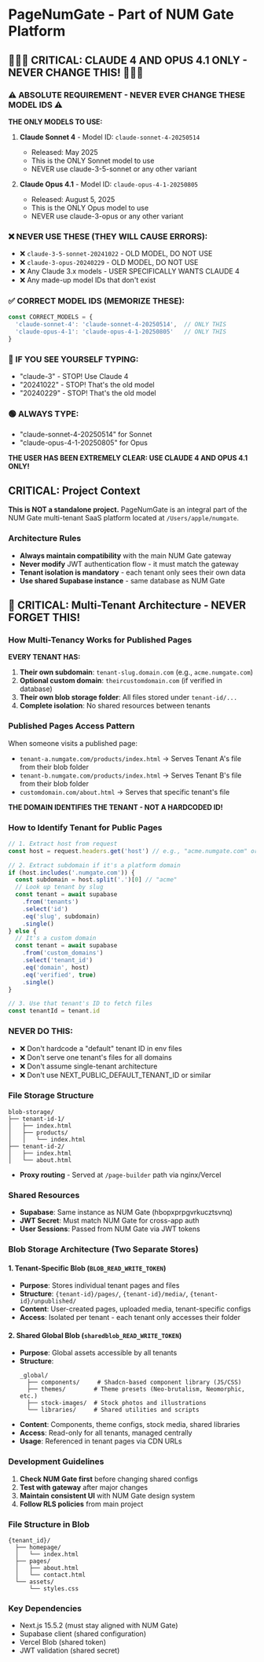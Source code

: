 # PageNumGate - Part of NUM Gate Platform

## 🚨🚨🚨 CRITICAL: CLAUDE 4 AND OPUS 4.1 ONLY - NEVER CHANGE THIS! 🚨🚨🚨

### ⚠️ ABSOLUTE REQUIREMENT - NEVER EVER CHANGE THESE MODEL IDS ⚠️

**THE ONLY MODELS TO USE:**
1. **Claude Sonnet 4** - Model ID: `claude-sonnet-4-20250514`
   - Released: May 2025
   - This is the ONLY Sonnet model to use
   - NEVER use claude-3-5-sonnet or any other variant

2. **Claude Opus 4.1** - Model ID: `claude-opus-4-1-20250805`
   - Released: August 5, 2025
   - This is the ONLY Opus model to use
   - NEVER use claude-3-opus or any other variant

### ❌ NEVER USE THESE (THEY WILL CAUSE ERRORS):
- ❌ `claude-3-5-sonnet-20241022` - OLD MODEL, DO NOT USE
- ❌ `claude-3-opus-20240229` - OLD MODEL, DO NOT USE
- ❌ Any Claude 3.x models - USER SPECIFICALLY WANTS CLAUDE 4
- ❌ Any made-up model IDs that don't exist

### ✅ CORRECT MODEL IDS (MEMORIZE THESE):
```typescript
const CORRECT_MODELS = {
  'claude-sonnet-4': 'claude-sonnet-4-20250514',  // ONLY THIS
  'claude-opus-4-1': 'claude-opus-4-1-20250805'   // ONLY THIS
}
```

### 🔴 IF YOU SEE YOURSELF TYPING:
- "claude-3" - STOP! Use Claude 4
- "20241022" - STOP! That's the old model
- "20240229" - STOP! That's the old model

### 🟢 ALWAYS TYPE:
- "claude-sonnet-4-20250514" for Sonnet
- "claude-opus-4-1-20250805" for Opus

**THE USER HAS BEEN EXTREMELY CLEAR: USE CLAUDE 4 AND OPUS 4.1 ONLY!**

## CRITICAL: Project Context
**This is NOT a standalone project.** PageNumGate is an integral part of the NUM Gate multi-tenant SaaS platform located at `/Users/apple/numgate`.

### Architecture Rules
- **Always maintain compatibility** with the main NUM Gate gateway
- **Never modify** JWT authentication flow - it must match the gateway
- **Tenant isolation is mandatory** - each tenant only sees their own data
- **Use shared Supabase instance** - same database as NUM Gate

## 🚨 CRITICAL: Multi-Tenant Architecture - NEVER FORGET THIS!

### How Multi-Tenancy Works for Published Pages

**EVERY TENANT HAS:**
1. **Their own subdomain**: `tenant-slug.domain.com` (e.g., `acme.numgate.com`)
2. **Optional custom domain**: `theircustomdomain.com` (if verified in database)
3. **Their own blob storage folder**: All files stored under `tenant-id/...`
4. **Complete isolation**: No shared resources between tenants

### Published Pages Access Pattern

When someone visits a published page:
- `tenant-a.numgate.com/products/index.html` → Serves Tenant A's file from their blob folder
- `tenant-b.numgate.com/products/index.html` → Serves Tenant B's file from their blob folder  
- `customdomain.com/about.html` → Serves that specific tenant's file

**THE DOMAIN IDENTIFIES THE TENANT - NOT A HARDCODED ID!**

### How to Identify Tenant for Public Pages

```typescript
// 1. Extract host from request
const host = request.headers.get('host') // e.g., "acme.numgate.com" or "customdomain.com"

// 2. Extract subdomain if it's a platform domain
if (host.includes('.numgate.com')) {
  const subdomain = host.split('.')[0] // "acme"
  // Look up tenant by slug
  const tenant = await supabase
    .from('tenants')
    .select('id')
    .eq('slug', subdomain)
    .single()
} else {
  // It's a custom domain
  const tenant = await supabase
    .from('custom_domains')
    .select('tenant_id')
    .eq('domain', host)
    .eq('verified', true)
    .single()
}

// 3. Use that tenant's ID to fetch files
const tenantId = tenant.id
```

### NEVER DO THIS:
- ❌ Don't hardcode a "default" tenant ID in env files
- ❌ Don't serve one tenant's files for all domains
- ❌ Don't assume single-tenant architecture
- ❌ Don't use NEXT_PUBLIC_DEFAULT_TENANT_ID or similar

### File Storage Structure
```
blob-storage/
├── tenant-id-1/
│   ├── index.html
│   ├── products/
│   │   └── index.html
├── tenant-id-2/
│   ├── index.html
│   └── about.html
```
- **Proxy routing** - Served at `/page-builder` path via nginx/Vercel

### Shared Resources
- **Supabase**: Same instance as NUM Gate (hbopxprpgvrkucztsvnq)
- **JWT Secret**: Must match NUM Gate for cross-app auth
- **User Sessions**: Passed from NUM Gate via JWT tokens

### Blob Storage Architecture (Two Separate Stores)

#### 1. Tenant-Specific Blob (`BLOB_READ_WRITE_TOKEN`)
- **Purpose**: Stores individual tenant pages and files
- **Structure**: `{tenant-id}/pages/`, `{tenant-id}/media/`, `{tenant-id}/unpublished/`
- **Content**: User-created pages, uploaded media, tenant-specific configs
- **Access**: Isolated per tenant - each tenant only accesses their folder

#### 2. Shared Global Blob (`sharedblob_READ_WRITE_TOKEN`)
- **Purpose**: Global assets accessible by all tenants
- **Structure**: 
  ```
  _global/
    ├── components/     # Shadcn-based component library (JS/CSS)
    ├── themes/        # Theme presets (Neo-brutalism, Neomorphic, etc.)
    ├── stock-images/  # Stock photos and illustrations
    └── libraries/     # Shared utilities and scripts
  ```
- **Content**: Components, theme configs, stock media, shared libraries
- **Access**: Read-only for all tenants, managed centrally
- **Usage**: Referenced in tenant pages via CDN URLs

### Development Guidelines
1. **Check NUM Gate first** before changing shared configs
2. **Test with gateway** after major changes
3. **Maintain consistent UI** with NUM Gate design system
4. **Follow RLS policies** from main project

### File Structure in Blob
```
{tenant_id}/
  ├── homepage/
  │   └── index.html
  ├── pages/
  │   ├── about.html
  │   └── contact.html
  └── assets/
      └── styles.css
```

### Key Dependencies
- Next.js 15.5.2 (must stay aligned with NUM Gate)
- Supabase client (shared configuration)
- Vercel Blob (shared token)
- JWT validation (shared secret)